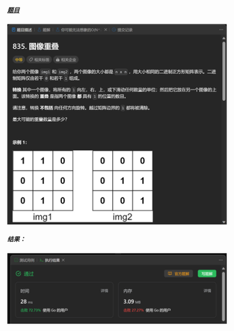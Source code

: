 ##### [题目](https://leetcode.cn/problems/image-overlap/)
![pic](img.png)
##### 结果：
![pic](result.png)